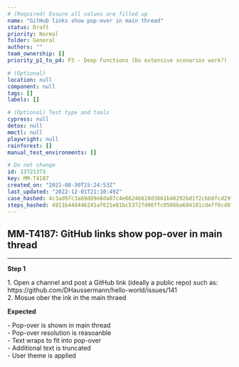 ```yaml
---
# (Required) Ensure all values are filled up
name: "GitHub links show pop-over in main thread"
status: Draft
priority: Normal
folder: General
authors: ""
team_ownership: []
priority_p1_to_p4: P3 - Deep Functions (Do extensive scenarios work?)

# (Optional)
location: null
component: null
tags: []
labels: []

# (Optional) Test type and tools
cypress: null
detox: null
mmctl: null
playwright: null
rainforest: []
manual_test_environments: []

# Do not change
id: 13721373
key: MM-T4187
created_on: "2021-08-30T15:24:53Z"
last_updated: "2022-12-01T21:10:49Z"
case_hashed: 4c3ad97c3a69d89e8da07c4e6624b610d3661b46292bd1f2cbb8fcd29f0e413849e5dbf68acd1a880310528a62d678c3
steps_hashed: 4911b44d446241af621e81bc5372fd06ffc0506ba604181cdeff6cd8f1eb3f880ea2135948cf46c6e6b9b031f8bd4e9f
---
```


<!-- (Auto-generated) Based on frontmatter's "key" and "name" -->

## MM-T4187: GitHub links show pop-over in main thread

---

**Step 1**

1\. Open a channel and post a GitHub link (ideally a public repo) such as: https\://github.com/DHaussermann/hello-world/issues/141\
2\. Mosue ober the ink in the main thraed

**Expected**

\- Pop-over is shown in main thread\
\- Pop-over resolution is reasoanble\
\- Text wraps to fit into pop-over\
\- Additional text is truncated\
\- User theme is applied
